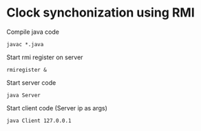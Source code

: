 # Clock synchonization using RMI

Compile java code
```
javac *.java
```

Start rmi register on server
```
rmiregister &
```

Start server code
```
java Server
```

Start client code (Server ip as args)
```
java Client 127.0.0.1
```